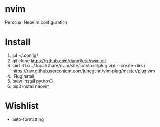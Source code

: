 # nvim
Personal NeoVim configuration

# Install
  1. cd ~/.config/
  2. git clone https://github.com/danmikita/nvim.git
  3. curl -fLo ~/.local/share/nvim/site/autoload/plug.vim --create-dirs \\
      https://raw.githubusercontent.com/junegunn/vim-plug/master/plug.vim
  4. :PlugInstall
  5. brew install python3
  6. pip3 install neovim

# Wishlist
  * auto-formatting

